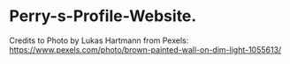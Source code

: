 # Perry-s-Profile-Website.

Credits to Photo by Lukas Hartmann from Pexels: https://www.pexels.com/photo/brown-painted-wall-on-dim-light-1055613/
